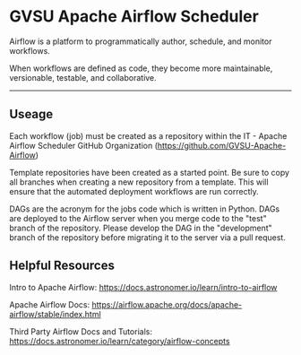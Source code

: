 # GVSU Apache Airflow Scheduler

Airflow is a platform to programmatically author, schedule, and monitor workflows.

When workflows are defined as code, they become more maintainable, versionable, testable, and collaborative.

----

## Useage
Each workflow (job) must be created as a repository within the IT - Apache Airflow Scheduler
GitHub Organization (https://github.com/GVSU-Apache-Airflow)

Template repositories have been created as a started point. Be sure to copy all branches when
creating a new repository from a template. This will ensure that the automated deployment workflows are run correctly.

DAGs are the acronym for the jobs code which is written in Python. DAGs are deployed to the Airflow server when you merge
code to the "test" branch of the repository. Please develop the DAG in the "development" branch of the repository before 
migrating it to the server via a pull request.

## Helpful Resources
Intro to Apache Airflow: https://docs.astronomer.io/learn/intro-to-airflow

Apache Airflow Docs: https://airflow.apache.org/docs/apache-airflow/stable/index.html

Third Party Airflow Docs and Tutorials: https://docs.astronomer.io/learn/category/airflow-concepts
